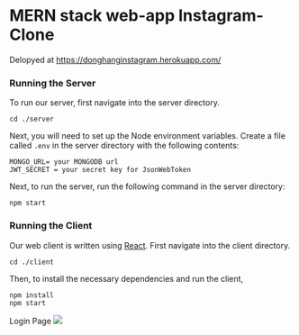 ﻿# MERN stack web-app Instagram-Clone
 Delopyed at https://donghanginstagram.herokuapp.com/
 
### Running the Server
To run our server, first navigate into the server directory.
```
cd ./server
```
Next, you will need to set up the Node environment variables. Create a file called `.env` in the server directory with the following contents:
```
MONGO_URL= your MONGODB url
JWT_SECRET = your secret key for JsonWebToken

```
Next, to run the server, run the following command in the server directory:
```
npm start
```

### Running the Client
Our web client is written using [React](https://reactjs.org/). First navigate into the client directory.
```
cd ./client
```
Then, to install the necessary dependencies and run the client, 
```
npm install
npm start
```
Login Page
![](https://github.com/donghangwu/leetcode/blob/master/pics/instagramWelcome.jpg)
